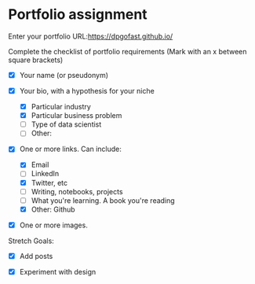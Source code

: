 # Portfolio assignment

Enter your portfolio URL:https://dpgofast.github.io/


Complete the checklist of portfolio requirements
(Mark with an x between square brackets)

- [x] Your name (or pseudonym)
- [x] Your bio, with a hypothesis for your niche
    - [x] Particular industry
    - [x] Particular business problem
    - [ ] Type of data scientist
    - [ ] Other: 
- [x] One or more links. Can include:
    - [x] Email
    - [ ] LinkedIn
    - [x] Twitter, etc
    - [ ] Writing, notebooks, projects
    - [ ] What you're learning. A book you're reading
    - [x] Other: Github
- [x] One or more images.
    
    
Stretch Goals:

- [x] Add posts
- [x] Experiment with design
 
